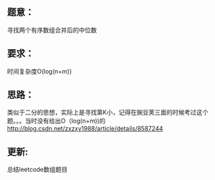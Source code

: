 ## 题意：
寻找两个有序数组合并后的中位数

## 要求：
时间复杂度O(log(n+m))

## 思路：
类似于二分的思想，实际上是寻找第K小，记得在豌豆荚三面的时候考过这个题。。。当时没有给出O（log(n+m))的
http://blog.csdn.net/zxzxy1988/article/details/8587244

## 更新:
总结leetcode数组题目

